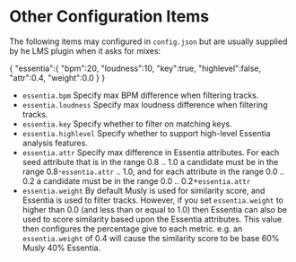 # Other Configuration Items

The following items may configured in `config.json` but are usually supplied by
he LMS plugin when it asks for mixes:

{
 "essentia":{
  "bpm":20,
  "loudness":10,
  "key":true,
  "highlevel":false,
  "attr":0.4,
  "weight":0.0
 }
}

* `essentia.bpm` Specify max BPM difference when filtering tracks.
* `essentia.loudness` Specify max loudness difference when filtering tracks.
* `essentia.key` Specify whether to filter on matching keys.
* `essentia.highlevel` Specify whether to support high-level Essentia analysis
features.
* `essentia.attr` Specify max difference in Essentia attributes. For each seed
attribute that is in the range 0.8 .. 1.0 a candidate must be in the range
0.8-`essentia.attr` .. 1.0, and for each attribute in the range 0.0 .. 0.2 a
candidate must be in the range 0.0 .. 0.2+`essentia.attr`
* `essentia.weight` By default Musly is used for similarity score, and Essentia
is used to filter tracks. However, if you set `essentia.weight` to higher than
0.0 (and less than or equal to 1.0) then Essentia can also be used to score
similarity based upon the Essentia attributes. This value then configures the
percentage give to each metric. e.g. an `essentia.weight` of 0.4 will cause the
similarity score to be base 60% Musly 40% Essentia.
